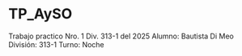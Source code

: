 # TP_AySO
Trabajo practico Nro. 1 Div. 313-1 del 2025
Alumno: Bautista Di Meo
División: 313-1
Turno: Noche
